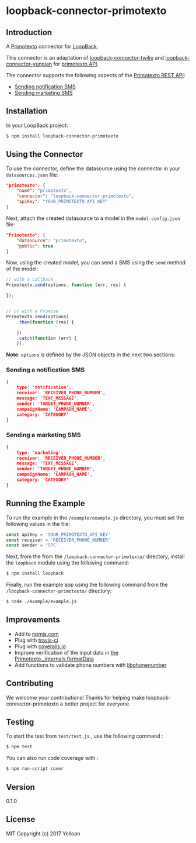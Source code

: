 # loopback-connector-primotexto

## Introduction 

A [Primotexto](http://www.primotexto.com/) connector for [LoopBack](http://www.loopback.io).

This connector is an adaptation of [loopback-connector-twilio](https://github.com/dashby3000/loopback-connector-twilio) and [loopback-connector-yunpian](https://github.com/mackwan84/loopback-connector-yunpian) for [primotexto API](http://www.primotexto.com/).

The connector supports the following aspects of the [Primotexto REST API](https://www.primotexto.com/api/):
  - [Sending notification SMS](https://www.primotexto.com/api/sms/notification.asp)
  - [Sending marketing SMS](https://www.primotexto.com/api/sms/marketing.asp)

## Installation

In your LoopBack project:

```bash
$ npm install loopback-connector-primotexto
```

## Using the Connector

To use the connector, define the datasource using the connector in your `datasources.json` file:

```JSON  
"primotexto": {
    "name": "primotexto",
    "connector": "loopback-connector-primotexto",
    "apiKey": "YOUR_PRIMOTEXTO_API_KEY"
}
```
  
Next, attach the created datasource to a model in the `model-config.json` file:

```JSON
"Primotexto": {
    "dataSource": "primotexto",
    "public": true
}
```
    
Now, using the created model, you can send a SMS using the `send` method of the model:

```Javascript
// with a callback
Primotexto.send(options, function (err, res) {

});


// or with a Promise
Primotexto.send(options)
    .then(function (res) {

    })
    .catch(function (err) {
    });
```
    
**Note**: `options` is defined by the JSON objects in the next two sections:

### Sending a notification SMS

```JSON
{
    type: 'notification',
    receiver: 'RECEIVER_PHONE_NUMBER',
    message: 'TEXT_MESSAGE',
    sender: 'TARGET_PHONE_NUMBER',
    campaignName: 'CAMPAIN_NAME',
    category: 'CATEGORY'
}
```

### Sending a marketing SMS

```JSON
{
    type: 'marketing',
    receiver: 'RECEIVER_PHONE_NUMBER',
    message: 'TEXT_MESSAGE',
    sender: 'TARGET_PHONE_NUMBER',
    campaignName: 'CAMPAIN_NAME',
    category: 'CATEGORY'
}
```
    
## Running the Example
To run the example in the `/example/example.js` directory, you must set the following values in the file:

```Javascript
const apiKey = 'YOUR_PRIMOTEXTO_API_KEY'
const receiver = 'RECEIVER_PHONE_NUMBER'
const sender = 'SPC'
```

Next, from the from the `/loopback-connector-primotexto/` directory, install the `loopback` module using the following command:

```bash
$ npm install loopback
```
    
Finally, run the example app using the following command from the `/loopback-connector-primotexto/` directory:

```bash
$ node ./example/example.js
```

## Improvements

- Add to [npmjs.com](https://www.npmjs.com/)
- Plug with [travis-ci](https://travis-ci.org/)
- Plug with [coveralls.io](https://coveralls.io/)
- Improve verification of the input data in [the Primotexto._internals.formatData](https://github.com/yelloan/loopback-connector-primotexto/blob/master/lib/primotexto.js#L29)
- Add functions to validate phone numbers with [libphonenumber](https://github.com/googlei18n/libphonenumber)

## Contributing

We welcome your contributions! Thanks for helping make loopback-connector-primotexto a better project for everyone.

## Testing

To start the test from `test/test.js` , use the following command :

```bash
$ npm test
```

You can also run code coverage with :

```bash
$ npm run-script cover
```

## Version

0.1.0

License
----

MIT Copyright (c) 2017 Yelloan

